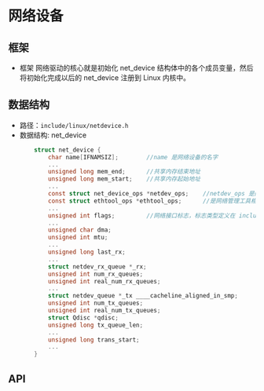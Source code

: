 # 网络设备
## 框架
* 框架
    网络驱动的核心就是初始化 net_device 结构体中的各个成员变量，然后将初始化完成以后的 net_device 注册到 Linux 内核中。
    
    
## 数据结构
* 路径：`include/linux/netdevice.h`
* 数据结构: 
    net_device
    ```C
        struct net_device {
            char name[IFNAMSIZ];        //name 是网络设备的名字
            ...
            unsigned long mem_end;      //共享内存结束地址
            unsigned long mem_start;    //共享内存起始地址
            ...
            const struct net_device_ops *netdev_ops;    //netdev_ops 是网络设备的操作集函数，包含了一系列的网络设备操作回调函数
            const struct ethtool_ops *ethtool_ops;      //是网络管理工具相关函数集，用户空间网络管理工具会调用此结构体中的相关函数获取网卡状态或者配置网卡
            ...
            unsigned int flags;         //网络接口标志，标志类型定义在 include/uapi/linux/if.h 
            ...
            unsigned char dma;
            unsigned int mtu;
            ...
            unsigned long last_rx;
            ...
            struct netdev_rx_queue *_rx;
            unsigned int num_rx_queues;
            unsigned int real_num_rx_queues;
            ...
            struct netdev_queue *_tx ____cacheline_aligned_in_smp;
            unsigned int num_tx_queues;
            unsigned int real_num_tx_queues;
            struct Qdisc *qdisc;
            unsigned long tx_queue_len;
            ...
            unsigned long trans_start;
            ...
        }
    ```


## API
